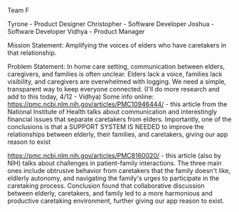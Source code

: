 Team F

Tyrone - Product Designer
Christopher - Software Developer
Joshua - Software Developer
Vidhya - Product Manager

Mission Statement: Amplifying the voices of elders who have caretakers in that relationship.

Problem Statement: In home care setting, communication between elders, caregivers, and families is often unclear. Elders lack a voice, families lack visibility, and caregivers are overwhelmed with logging. We need a simple, transparent way to keep everyone connected.
(I'll do more research and add to this today, 4/12 - Vidhya)
Some info online:
https://pmc.ncbi.nlm.nih.gov/articles/PMC10946444/ - this article from the National Institute of Health talks about communication and interestingly financial issues that separate caretakers from elders. Importantly, one of the conclusions is that a SUPPORT SYSTEM IS NEEDED to improve the relationships between elderly, their families, and caretakers, giving our app reason to exist

https://pmc.ncbi.nlm.nih.gov/articles/PMC8160020/ - this article (also by NIH) talks about challenges in patient-family interactions. The three main ones include obtrusive behavior from caretakers that the family doesn't like, eldlerly autonomy, and navigating the family's urges to participate in the caretaking process. Conclusion found that collaborative discussion between elderly, caretakers, and family led to a more harmonious and productive caretaking environment, further giving our app reason to exist.
